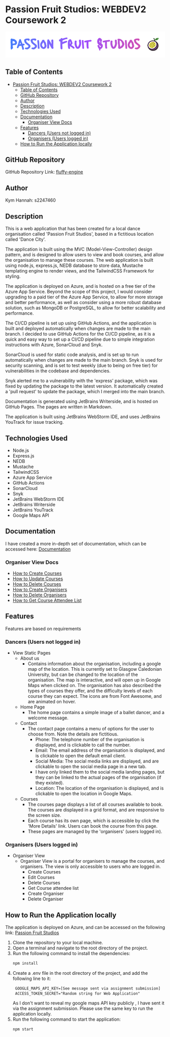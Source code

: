 # Passion Fruit Studios: WEBDEV2 Coursework 2
![Logo of dance organisation](docs/images/PassionFruitLogo.png "Passion Fruit Studios Logo")

## Table of Contents
<!-- TOC -->
* [Passion Fruit Studios: WEBDEV2 Coursework 2](#passion-fruit-studios-webdev2-coursework-2)
  * [Table of Contents](#table-of-contents)
  * [GitHub Repository](#github-repository)
  * [Author](#author)
  * [Description](#description)
  * [Technologies Used](#technologies-used)
  * [Documentation](#documentation)
    * [Organiser View Docs](#organiser-view-docs)
  * [Features](#features)
    * [Dancers (Users not logged in)](#dancers-users-not-logged-in)
    * [Organisers (Users logged in)](#organisers-users-logged-in)
  * [How to Run the Application locally](#how-to-run-the-application-locally)
<!-- TOC -->

## GitHub Repository
GitHub Repository Link: [fluffy-engine](https://github.com/Kym-e/fluffy-engine)


## Author
Kym Hannah: s2247460


## Description
This is a web application that has been created for a local dance organisation called 'Passion Fruit Studios', 
based in a fictitious location called 'Dance City'.

The application is built using the MVC (Model-View-Controller) design pattern, and is designed to allow users to 
view and book courses, and allow the organisation to manage these courses.  The web application is built using node.js, 
express.js, NEDB database to store data, Mustache templating engine to render views, and the TailwindCSS Framework for styling.

The application is deployed on Azure, and is hosted on a free tier of the Azure App Service.  Beyond the scope of this project,
I would consider upgrading to a paid tier of the Azure App Service, to allow for more storage and better performance, as well as consider
using a more robust database solution, such as MongoDB or PostgreSQL, to allow for better scalability and performance.

The CI/CD pipeline is set up using GitHub Actions, and the application is built and deployed automatically when 
changes are made to the main branch.  I decided to use GitHub Actions for the CI/CD pipeline, as it is a quick and easy 
way to set up a CI/CD pipeline due to simple integration instructions with Azure, SonarCloud and Snyk.

SonarCloud is used for static code analysis, and is set up to run automatically when changes are made to the main branch.
Snyk is used for security scanning, and is set to test weekly (due to being on free tier) for vulnerabilities in the 
codebase and dependencies.

Snyk alerted me to a vulnerability with the 'express' package, which was fixed by updating the package to the latest version. 
It automatically created a 'pull request' to update the package, which I merged into the main branch.  

Documentation is generated using JetBrains Writerside, and is hosted on GitHub Pages.  The pages are written in Markdown.

The application is built using JetBrains WebStorm IDE, and uses JetBrains YouTrack for issue tracking.

## Technologies Used
- Node.js
- Express.js
- NEDB
- Mustache
- TailwindCSS
- Azure App Service
- GitHub Actions
- SonarCloud
- Snyk
- JetBrains WebStorm IDE
- JetBrains Writerside
- JetBrains YouTrack
- Google Maps API

## Documentation
I have created a more in-depth set of documentation, which can be accessed here: [Documentation](https://kym-e.github.io/fluffy-engine/starter-topic.html)

### Organiser View Docs
- [How to Create Courses](docs/How-to-Create-Courses.md)
- [How to Update Courses](docs/How-to-Update-Courses.md)
- [How to Delete Courses](docs/How-to-Delete-Courses.md)
- [How to Create Organisers](docs/How-to-Create-New-Organiser-Login.md)
- [How to Delete Organisers](docs/How-to-Delete-Organiser-Login-Details.md)
- [How to Get Course Attendee List](docs/How-to-Get-Course-Attendee-List.md)

## Features
Features are based on requirements
### Dancers (Users not logged in)

- View Static Pages
  - About us
    - Contains information about the organisation, including a google map of the location.  This is currently set to
    Glasgow Caledonian University, but can be changed to the location of the organisation.  The map is interactive, and
    will open up in Google Maps when clicked on.  The organisation has also described the types of courses they offer, 
    and the difficulty levels of each course they can expect.  The icons are from Font Awesome, and are animated on hover.
  - Home Page
    - The home page contains a simple image of a ballet dancer, and a welcome message.
  - Contact
    - The contact page contains a menu of options for the user to choose from. Note the details are fictitious.
      - Phone: The telephone number of the organisation is displayed, and is clickable to call the number.
      - Email: The email address of the organisation is displayed, and is clickable to open the default email client.
      - Social Media: The social media links are displayed, and are clickable to open the social media page in a new tab. 
      - I have only linked them to the social media landing pages, but they can be linked to the actual pages of the organisation (if they existed).
      - Location: The location of the organisation is displayed, and is clickable to open the location in Google Maps.
  - Courses
    - The courses page displays a list of all courses available to book.  The courses are displayed in a grid format, and are responsive to the screen size.
    - Each course has its own page, which is accessible by click the 'More Details' link.  Users can book the course from this page.
    - These pages are managed by the 'organisers' (users logged in).

### Organisers (Users logged in)
- Organiser View
    - Organiser View is a portal for organisers to manage the courses, and organisers.  The view is only accessible to users who are logged in.
      - Create Courses
      - Edit Courses
      - Delete Courses
      - Get Course attendee list
      - Create Organiser
      - Delete Organiser

## How to Run the Application locally
The application is deployed on Azure, and can be accessed on the following link: [Passion Fruit Studios](https://passionfruitstudios.azurewebsites.net/)
1. Clone the repository to your local machine.
2. Open a terminal and navigate to the root directory of the project.
3. Run the following command to install the dependencies:
   ```bash
   npm install
   ```
4. Create a .env file in the root directory of the project, and add the following line to it:
   ```dotenv
    GOOGLE_MAPS_API_KEY=[See message sent via assignment submission]
    ACCESS_TOKEN_SECRET="Random string for Web Application"
   ``` 
   As I don't want to reveal my google maps API key publicly , I have sent it via the assignment submission. Please use the same key to run the application locally.
5. Run the following command to start the application:
   ```bash
   npm start
   ```